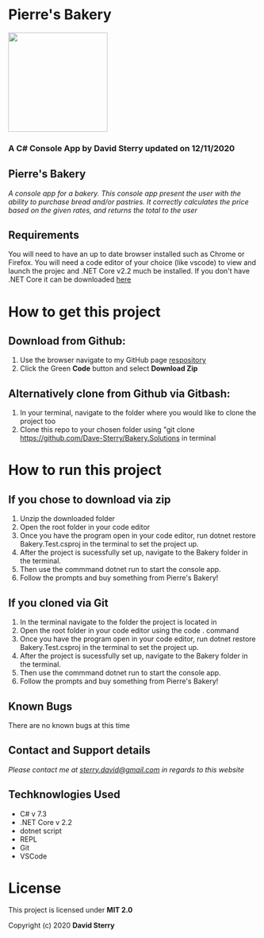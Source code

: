 # Pierre's Bakery
<img src="https://github.com/Dave-Sterry.png" width="200px" height="auto">

### A C# Console App by David Sterry updated on 12/11/2020

## Pierre's Bakery

_A console app for a bakery. This console app present the user with the ability to purchase bread and/or pastries. It correctly calculates the price based on the given rates, and returns the total to the user_


## Requirements
 You will need to have an up to date browser installed such as Chrome or Firefox. You will need a code editor of your choice (like vscode) to view and launch the projec and .NET Core v2.2 much be installed. If you don't have .NET Core it can be downloaded [here](https://dotnet.microsoft.com/download/dotnet-core/thank-you/sdk-2.2.106-macos-x64-installer) 

# How to get this project 
## Download from Github:
1. Use the browser navigate to my GitHub page [respository](https://github.com/Dave-Sterry/Bakery.Solutions)
2. Click the Green **Code** button and select **Download Zip**

## Alternatively clone from Github via Gitbash:
1. In your terminal, navigate to the folder where you would like to clone the project too
2. Clone this repo to your chosen folder using "git clone https://github.com/Dave-Sterry/Bakery.Solutions in terminal

# How to run this project
## If you chose to download via zip
1. Unzip the downloaded folder
2. Open the root folder in your code editor 
3. Once you have the program open in your code editor, run dotnet restore Bakery.Test.csproj in the terminal to set the project up.
4. After the project is sucessfully set up, navigate to the Bakery folder in the terminal.
5. Then use the commmand dotnet run to start the console app. 
6. Follow the prompts and buy something from Pierre's Bakery!

## If you cloned via Git
1. In the terminal navigate to the folder the project is located in
2. Open the root folder in your code editor using the code . command 
3. Once you have the program open in your code editor, run dotnet restore Bakery.Test.csproj in the terminal to set the project up.
4. After the project is sucessfully set up, navigate to the Bakery folder in the terminal.
5. Then use the commmand dotnet run to start the console app. 
6. Follow the prompts and buy something from Pierre's Bakery!

## Known Bugs
There are no known bugs at this time


## Contact and Support details

_Please contact me at sterry.david@gmail.com in regards to this website_

## Techknowlogies Used

* C# v 7.3
* .NET Core v 2.2
* dotnet script
* REPL
* Git
* VSCode

# License

This project is licensed under **MIT 2.0**

Copyright (c) 2020 **David Sterry**